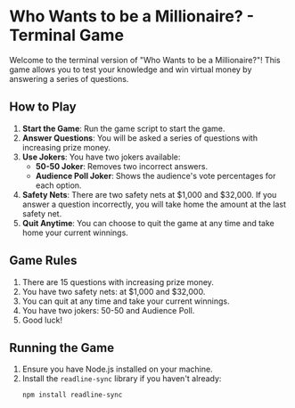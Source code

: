 # Who Wants to be a Millionaire? - Terminal Game

Welcome to the terminal version of "Who Wants to be a Millionaire?"! This game allows you to test your knowledge and win virtual money by answering a series of questions.

## How to Play

1. **Start the Game**: Run the game script to start the game.
2. **Answer Questions**: You will be asked a series of questions with increasing prize money.
3. **Use Jokers**: You have two jokers available:
   - **50-50 Joker**: Removes two incorrect answers.
   - **Audience Poll Joker**: Shows the audience's vote percentages for each option.
4. **Safety Nets**: There are two safety nets at $1,000 and $32,000. If you answer a question incorrectly, you will take home the amount at the last safety net.
5. **Quit Anytime**: You can choose to quit the game at any time and take home your current winnings.

## Game Rules

1. There are 15 questions with increasing prize money.
2. You have two safety nets: at $1,000 and $32,000.
3. You can quit at any time and take your current winnings.
4. You have two jokers: 50-50 and Audience Poll.
5. Good luck!

## Running the Game

1. Ensure you have Node.js installed on your machine.
2. Install the `readline-sync` library if you haven't already:
   ```bash
   npm install readline-sync

   